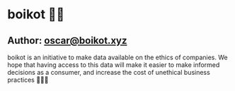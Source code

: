 # boikot 🙅‍♀️ 
## Author: oscar@boikot.xyz

boikot is an initiative to make data available on the ethics of companies. We hope that having access to this data will make it easier to make informed decisions as a consumer, and increase the cost of unethical business practices 🙏🙏🙏


